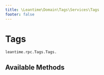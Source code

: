```yaml
---
title: \Leantime\Domain\Tags\Services\Tags
footer: false
---
```


# Tags




`leantime.rpc.Tags.Tags.`


## Available Methods


